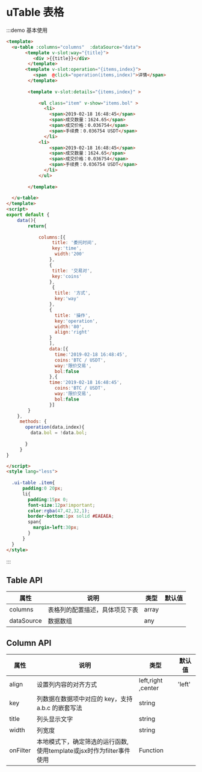 # uTable 表格


:::demo 基本使用

```html
<template>
  <u-table :columns="columns"  :dataSource="data">
       <template v-slot:way="{title}">
          <div >{{title}}</div>
        </template>
       <template v-slot:operation="{items,index}">
          <span  @click="operation(items,index)">详情</span>
        </template>
         
        <template v-slot:details="{items,index}" >
       
            <ul class="item" v-show="items.bol" >
              <li>
                <span>2019-02-18 16:48:45</span>
                <span>成交数量：1624.65</span>
                <span>成交价格：0.036754</span>
                <span>手续费：0.036754 USDT</span>
              </li>
            <li>
                <span>2019-02-18 16:48:45</span>
                <span>成交数量：1624.65</span>
                <span>成交价格：0.036754</span>
                <span>手续费：0.036754 USDT</span>
              </li>
            </ul>
        
        </template>
        
  </u-table>
</template>
<script>
export default {
    data(){
        return{
           
            columns:[{
                 title: '委托时间',
                 key:'time',
                  width:'200'
                }, 
                {
                 title: '交易对',
                 key:'coins'
                },
                 {
                  title: '方式',
                  key:'way'
                },
                {
                  title: '操作',
                  key:'operation',
                  width:'80',
                  align:'right'
                }
                ],
                data:[{
                  time:'2019-02-18 16:48:45',
                  coins:'BTC / USDT',
                  way:'限价交易',
                  bol:false
                },{
                time:'2019-02-18 16:48:45',
                  coins:'BTC / USDT',
                  way:'限价交易',
                  bol:false
                }]
        }
    },
     methods: {
       operation(data,index){
         data.bol = !data.bol;
        
       }
     }
}

</script>
<style lang="less">
 
  .ui-table .item{
      padding:0 20px;
      li{
        padding:15px 0;
        font-size:12px!important;
        color:rgba(47,42,32,1);
        border-bottom:1px solid #EAEAEA;
        span{
          margin-left:30px;
        }
      }
  }
</style>
```
:::


## Table  API

| 属性      | 说明                                                       | 类型   | 默认值   |
|-----------|------------------------------------------------------------|--------|----------|
| columns   | 表格列的配置描述，具体项见下表                                             | array |          |
| dataSource | 数据数组 | any |  |



## Column   API

| 属性      | 说明                                                       | 类型   | 默认值   |
|-----------|------------------------------------------------------------|--------|----------|
| align   | 设置列内容的对齐方式                                          | left,right ,center |    'left'      |
| key | 列数据在数据项中对应的 key，支持 a.b.c 的嵌套写法 | string |  |
| title | 列头显示文字 | string |  |
| width | 列宽度 | string| |  |
| onFilter | 本地模式下，确定筛选的运行函数, 使用template或jsx时作为filter事件使用 | Function |  |